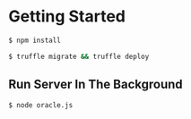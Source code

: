 # Getting Started

```bash
$ npm install
```

```bash
$ truffle migrate && truffle deploy
```

## Run Server In The Background

```bash
$ node oracle.js
```
